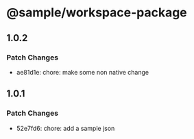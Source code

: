 # @sample/workspace-package

## 1.0.2

### Patch Changes

- ae81d1e: chore: make some non native change

## 1.0.1

### Patch Changes

- 52e7fd6: chore: add a sample json
